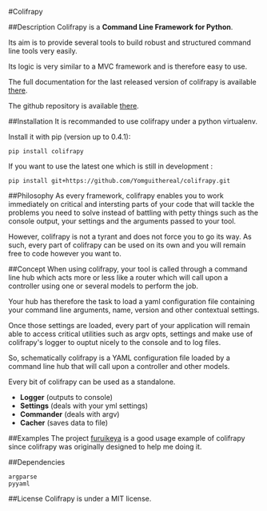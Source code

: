 #Colifrapy

##Description
Colifrapy is a **Command Line Framework for Python**.

Its aim is to provide several tools to build robust and structured command line tools very easily.

Its logic is very similar to a MVC framework and is therefore easy to use.

The full documentation for the last released version of colifrapy is available [there](http://colifrapy.readthedocs.org/).

The github repository is available [there](https://github.com/Yomguithereal/colifrapy).

##Installation
It is recommanded to use colifrapy under a python virtualenv.

Install it with pip (version up to 0.4.1):

```
pip install colifrapy
```

If you want to use the latest one which is still in development :

```
pip install git+https://github.com/Yomguithereal/colifrapy.git
```

##Philosophy
As every framework, colifrapy enables you to work immediately on critical and intersting parts of your code that will tackle the problems you need to solve instead of battling with petty things such as the console output, your settings and the arguments passed to your tool.

However, colifrapy is not a tyrant and does not force you to go its way. As such, every part of colifrapy can be used on its own and you will remain free to code however you want to.

##Concept
When using colifrapy, your tool is called through a command line hub which acts more or less like a router which will call upon a controller using one or several models to perform the job.

Your hub has therefore the task to load a yaml configuration file containing your command line
arguments, name, version and other contextual settings.

Once those settings are loaded, every part of your application will remain able to access critical
utilities such as argv opts, settings and make use of colifrapy's logger to ouptut nicely to the console and to log files.

So, schematically colifrapy is a YAML configuration file loaded by a command line hub that will call upon
a controller and other models.

Every bit of colifrapy can be used as a standalone.

* **Logger** (outputs to console)
* **Settings** (deals with your yml settings)
* **Commander** (deals with argv)
* **Cacher** (saves data to file)

##Examples
The project [furuikeya](https://github.com/Yomguithereal/furuikeya) is a good usage example of colifrapy since colifrapy was originally designed to help me doing it.

##Dependencies

	argparse
	pyyaml

##License
Colifrapy is under a MIT license.
